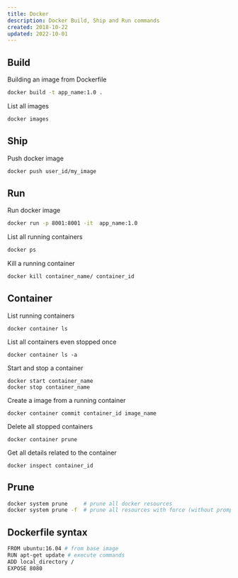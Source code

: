 ```yaml
---
title: Docker
description: Docker Build, Ship and Run commands
created: 2018-10-22
updated: 2022-10-01
---
```


## Build
Building an image from Dockerfile 
```sh
docker build -t app_name:1.0 .
```
List all images
```sh
docker images
```

## Ship
Push docker image
```sh
docker push user_id/my_image
```
## Run
Run docker image
```sh
docker run -p 8001:8001 -it  app_name:1.0
```

List all running containers
```sh
docker ps
```

Kill a running container

```sh
docker kill container_name/ container_id 
```

## Container

List running containers

```
docker container ls
```

List all containers even stopped once

```
docker container ls -a
```

Start and stop a container

```
docker start container_name 
docker stop container_name
```

Create a image from a running container

```
docker container commit container_id image_name
```

Delete all stopped containers

```
docker container prune
```

Get all details related to the container

```
docker inspect container_id
```



## Prune

```sh
docker system prune     # prune all docker resources
docker system prune -f  # prune all resources with force (without prompt)
```

## Dockerfile syntax

```sh
FROM ubuntu:16.04 # from base image
RUN apt-get update # execute commands
ADD local_directory /
EXPOSE 8080

```
